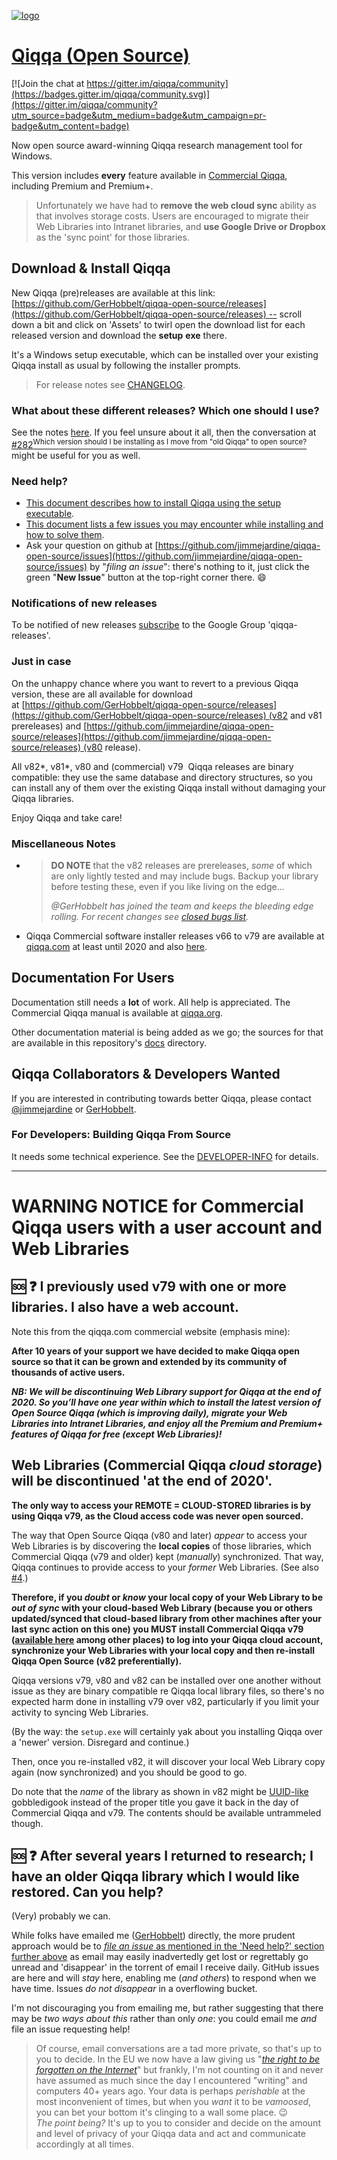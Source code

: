 

 [![logo](../../blob/master/icons/Application/Qiqqa.png) ](http://qiqqa.org/)
 
# [Qiqqa (Open Source)](http://qiqqa.org/)

[![Join the chat at https://gitter.im/qiqqa/community](https://badges.gitter.im/qiqqa/community.svg)](https://gitter.im/qiqqa/community?utm_source=badge&utm_medium=badge&utm_campaign=pr-badge&utm_content=badge)

Now open source award-winning Qiqqa research management tool for Windows.

This version includes **every** feature available in [Commercial Qiqqa](qiqqa.com), including Premium and Premium+.

> Unfortunately we have had to **remove the web cloud sync** ability as that involves storage costs. Users are encouraged to migrate their Web Libraries into Intranet libraries, and **use Google Drive or Dropbox**
 as the 'sync point' for those libraries.


## Download & Install Qiqqa

New Qiqqa (pre)releases are available at this link: [https://github.com/GerHobbelt/qiqqa-open-source/releases](https://github.com/GerHobbelt/qiqqa-open-source/releases) -- scroll down a bit and click on 'Assets' to twirl open the download list for each released version and download the **setup** **exe** there.

It's a Windows setup executable, which can be installed over your existing Qiqqa install as usual by following the installer prompts.

> For release notes see [CHANGELOG](../../blob/master/CHANGELOG.md).


### What about these different releases? Which one should I use?

See the notes [here](https://github.com/jimmejardine/qiqqa-open-source/issues/280#issuecomment-752056946-permalink). If you feel unsure about it all, then the conversation at [#282<sup>Which version should I be installing as I move from "old Qiqqa" to open source?</sup>](https://github.com/jimmejardine/qiqqa-open-source/issues/282) might be useful for you as well.


### Need help?

*   [This document describes how to install Qiqqa using the setup executable](https://github.com/jimmejardine/qiqqa-open-source/blob/master/docs-src/FAQ/Installing%20Qiqqa%20-%20Updating%20Qiqqa.md).
*   [This document lists a few issues you may encounter while installing and how to solve them](https://github.com/jimmejardine/qiqqa-open-source/blob/master/docs-src/FAQ/Problems%20with%20running%20the%20installer%20on%20your%20Microsoft%20Windows%20machine.md).
*   Ask your question on github at [https://github.com/jimmejardine/qiqqa-open-source/issues](https://github.com/jimmejardine/qiqqa-open-source/issues) by "*filing an issue*": there's nothing to it, just click the green "**New Issue**" button at the top-right corner there. 😄


### Notifications of new releases

To be notified of new releases [subscribe](https://groups.google.com/d/forum/qiqqa-releases) to the Google Group 'qiqqa-releases'.


### Just in case

On the unhappy chance where you want to revert to a previous Qiqqa version, these are all available for download at [https://github.com/GerHobbelt/qiqqa-open-source/releases](https://github.com/GerHobbelt/qiqqa-open-source/releases) (v82 and v81 prereleases) and [https://github.com/jimmejardine/qiqqa-open-source/releases](https://github.com/jimmejardine/qiqqa-open-source/releases) (v80 release).

All v82*, v81*, v80 and (commercial) v79  Qiqqa releases are binary compatible: they use the same database and directory structures, so you can install any of them over the existing Qiqqa install without damaging your Qiqqa libraries.  

Enjoy Qiqqa and take care!


### Miscellaneous Notes

* > **DO NOTE** that the v82 releases are prereleases, *some* of which are only lightly tested and may include bugs. Backup your library before testing these, even if you like living on the edge...
  >
  > *@GerHobbelt has joined the team and keeps the bleeding edge rolling. For recent changes see  [closed bugs list](https://github.com/jimmejardine/qiqqa-open-source/issues?q=is%3Aissue+is%3Aclosed).*

* Qiqqa Commercial software installer releases v66 to v79 are available at [qiqqa.com](www.qiqqa.com/Download) at least until 2020 and also [here](https://github.com/jimmejardine/qiqqa-open-source/tree/master/Qiqqa-Software-Installer-Releases).


## Documentation For Users

Documentation still needs a **lot** of work. All help is appreciated. The Commercial Qiqqa manual is available at [qiqqa.org](http://qiqqa.org/The.Qiqqa.Manual.html).

Other documentation material is being added as we go; the sources for that are available in this repository's [docs](./docs) directory.


## Qiqqa Collaborators & Developers Wanted
 
If you are interested in contributing towards better Qiqqa, please contact [@jimmejardine](https://github.com/jimmejardine) or [GerHobbelt](https://github.com/GerHobbelt).


### For Developers: Building Qiqqa From Source

It needs some technical experience. See the [DEVELOPER-INFO](DEVELOPER-INFO.md) for details.

---


# WARNING NOTICE for Commercial Qiqqa users with a user account and Web Libraries

## 🆘 ❓ I previously used v79 with one or more libraries. I also have a web account.

Note this from the qiqqa.com commercial website (emphasis mine):

**After 10 years of your support we have decided to make Qiqqa open source so that it can be grown and extended by its community of thousands of active users.**

***NB: We will be discontinuing Web Library support for Qiqqa at the end of 2020. So you’ll have one year within which to install the latest version of Open Source Qiqqa (which is improving daily), migrate your Web Libraries into Intranet Libraries, and enjoy all the Premium and Premium+ features of Qiqqa for free (except Web Libraries)!***

## Web Libraries (Commercial Qiqqa *cloud storage*) will be discontinued 'at the end of 2020'.

**The only way to access your REMOTE = CLOUD-STORED libraries is by using Qiqqa v79, as the Cloud access code was never open sourced.**

The way that Open Source Qiqqa (v80 and later) *appear* to access your Web Libraries is by discovering the **local copies** of those libraries, which Commercial Qiqqa (v79 and older) kept (*manually*) synchronized. That way, Qiqqa continues to provide access to your *former* Web Libraries. (See also [#4](https://github.com/jimmejardine/qiqqa-open-source/issues/4).)

**Therefore, if you *doubt* or *know* your local copy of your Web Library to be *out of sync* with your cloud-based Web Library (because you or others updated/synced that cloud-based library from other machines after your last sync action on this one) you MUST install Commercial Qiqqa v79 ([available here](https://github.com/GerHobbelt/qiqqa-open-source/releases/tag/v79) among other places) to log into your Qiqqa cloud account, synchronize your Web Libraries with your local copy and then re-install Qiqqa Open Source (v82 preferentially).**

Qiqqa versions v79, v80 and v82 can be installed over one another without issue as they are binary compatible re Qiqqa local library files, so there's no expected harm done in installing v79 over v82, particularly if you limit your activity to syncing Web Libraries. 

(By the way: the `setup.exe` will certainly yak about you installing Qiqqa over a 'newer' version. Disregard and continue.)

Then, once you re-installed v82, it will discover your local Web Library copy again (now synchronized) and you should be good to go.

Do note that the *name* of the library as shown in v82 might be [UUID-like](https://en.wikipedia.org/wiki/Universally_unique_identifier#Format) gobbledigook instead of the proper title you gave it back in the day of Commercial Qiqqa and v79. The contents should be available untrammeled though.


## 🆘 ❓ After several years I returned to research; I have an older Qiqqa library which I would like restored. Can you help?

(Very) probably we can. 

While folks have emailed me ([GerHobbelt](https://github.com/GerHobbelt)) directly, the more prudent approach would be to [*file an issue* as mentioned in the 'Need help?' section further above](https://github.com/jimmejardine/qiqqa-open-source/issues) as email may easily inadvertedly get lost or regrettably go unread and 'disappear' in the torrent of email I receive daily. GitHub issues are here and will *stay* here, enabling me (*and others*) to respond when we have time. Issues *do not disappear* in a overflowing bucket.

I'm not discouraging you from emailing me, but rather suggesting that there may be *two ways about this* rather than only *one*: you could email me *and* file an issue requesting help! 
> Of course, email conversations are a tad more private, so that's up to you to decide. 
> In the EU we now have a law giving us "[*the right to be forgotten on the Internet*](https://en.wikipedia.org/wiki/Right_to_be_forgotten)" but frankly, I'm not counting on it and never have assumed as much since the day I encountered "writing" and computers 40+ years ago. Your data is perhaps *perishable* at the most inconvenient of times, but when you *want* it to be *vamoosed*, you can bet your bottom it's clinging to a wall some place. 😉  
> *The point being?* It's up to you to consider and decide on the amount and level of privacy of your Qiqqa data and act and communicate accordingly at all times.


